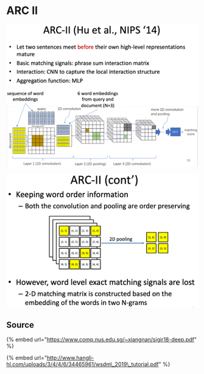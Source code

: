 # ARC II

![](../../../../../../../../.gitbook/assets/lark20190528155355.png)

![](../../../../../../../../.gitbook/assets/lark20190528155426.png)

## Source

{% embed url="https://www.comp.nus.edu.sg/~xiangnan/sigir18-deep.pdf" %}

{% embed url="http://www.hangli-hl.com/uploads/3/4/4/6/34465961/wsdm\_2019\_tutorial.pdf" %}

